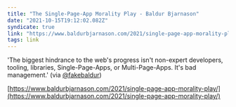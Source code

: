 ```yaml
---
title: "The Single-Page-App Morality Play - Baldur Bjarnason"
date: "2021-10-15T19:12:02.082Z"
syndicate: true
link: "https://www.baldurbjarnason.com/2021/single-page-app-morality-play/"
tags: link
---
```


'The biggest hindrance to the web's progress isn't non-expert developers, tooling, libraries, Single-Page-Apps, or Multi-Page-Apps. It's bad management.' (via [@fakebaldur](https://twitter.com/fakebaldur))

[https://www.baldurbjarnason.com/2021/single-page-app-morality-play/](https://www.baldurbjarnason.com/2021/single-page-app-morality-play/)